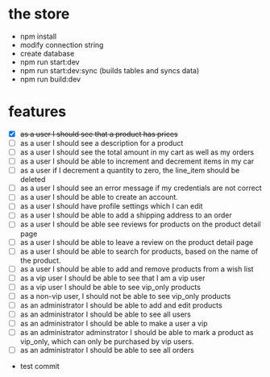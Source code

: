 # the store 

- npm install
- modify connection string
- create database
- npm run start:dev
- npm run start:dev:sync (builds tables and syncs data)
- npm run build:dev

# features

- [x] ~~as a user I should see that a product has prices~~
- [ ] as a user I should see a description for a product
- [ ] as a user I should see the total amount in my cart as well as my orders
- [ ] as a user I should be able to increment and decrement items in my car
- [ ] as a user if I decrement a quantity to zero, the line_item should be deleted
- [ ] as a user I should see an error message if my credentials are not correct
- [ ] as a user I should be able to create an account.
- [ ] as a user I should have profile settings which I can edit
- [ ] as a user I should be able to add a shipping address to an order
- [ ] as a user I should be able see reviews for products on the product detail page
- [ ] as a user I should be able to leave a review on the product detail page
- [ ] as a user I should be able to search for products, based on the name of the product.
- [ ] as a user I should be able to add and remove products from a wish list
- [ ] as a vip user I should be able to see that I am a vip user
- [ ] as a vip user I should be able to see vip_only products
- [ ] as a non-vip user, I should not be able to see vip_only products
- [ ] as an administrator I should be able to add and edit products
- [ ] as an administrator I should be able to see all users
- [ ] as an administrator I should be able to make a user a vip
- [ ] as an administrator adminstrator I should be able to mark a product as vip_only, which can only be purchased by vip users.
- [ ] as an administrator I should be able to see all orders

- test commit 

